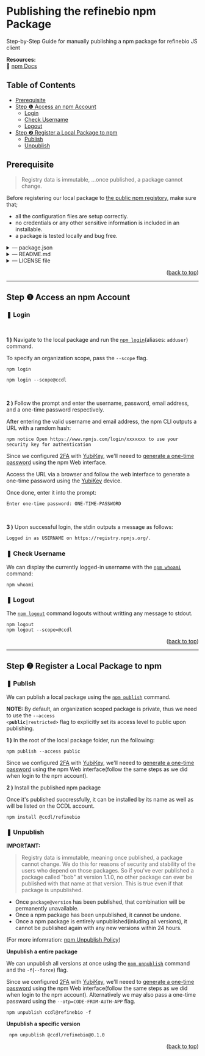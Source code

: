 <div id="top"></div>

# Publishing the refinebio npm Package

Step-by-Step Guide for manually publishing a npm package for refinebio JS client

**Resources:**<br/>
:link: [npm Docs](https://docs.npmjs.com)

## Table of Contents

- [Prerequisite]()
- [Step &#10102; Access an npm Account]()
  - [Login]()
  - [Check Username]()
  - [Logout]()
- [Step &#10103; Register a Local Package to npm]()
  - [Publish]()
  - [Unpublish]()

## Prerequisite

> Registry data is immutable, ...once published, a package cannot change.

Before registering our local package to [the public npm registory](https://docs.npmjs.com/about-the-public-npm-registry), make sure that;

- all the configuration files are setup correctly.
- no credentials or any other sensitive information is included in an installable.
- a package is tested locally and bug free.

<details>
<summary>&horbar; package.json</summary>

To setup a package.json for the npm package, the following fields should be included as minimal:

**pakage.json**

```json
{
  "name": "@ccdl/refinebio",
  "version": "0.1.0",
  "description": "refinebio JS client.",
  "main": "index.js",
  "script": {},
  "dependencies": {},
  "repository": {
    "type": "git",
    "url": "https://github.com/AlexsLemonade/refinebio-js.git"
  },
  "keywords": ["refinebio", "refinebio-js", "refinebo JS client"],
  "contributors": [
    {
      "name": "davidsmejia",
      "email": "...@ccdatalab.org"
    },
    {
      "name": "nozomione",
      "email": "...@ccdatalab.org"
    }
  ],
  "license": "BSD-3-Clause",
  "bugs": {
    "url": "https://github.com/AlexsLemonade/refinebio-js/issues"
  },
  "homepage": "https://github.com/AlexsLemonade/refinebio-js"
}
```

(For more information: [Creating a package.json file](https://docs.npmjs.com/creating-a-package-json-file), [package.json](https://docs.npmjs.com/cli/v8/configuring-npm/package-json))

---

</details>

<details>
<summary>&horbar; README.md</summary>

> Your README file may include directions for installing, configuring, and using the code in your package, as well as any other information a user may find helpful.

Necessary information to be included:

- Project name and its description
- Package configuration and instructions
- Repository license
- Contribution guidelines

(For more information: [About package README files](https://docs.npmjs.com/about-package-readme-files), [About READMEs](https://docs.github.com/en/repositories/managing-your-repositorys-settings-and-features/customizing-your-repository/about-readmes), [Basic Markdown Syntax](https://docs.github.com/en/get-started/writing-on-github/getting-started-with-writing-and-formatting-on-github/basic-writing-and-formatting-syntax))

---

</details>

<details>
<summary>&horbar; LICENSE file</summary>
 
> You can include an open source license in your repository to make it easier for other people to contribute.
  
[Licensing a repository](https://docs.github.com/en/repositories/managing-your-repositorys-settings-and-features/customizing-your-repository/licensing-a-repository) with [BSD 3-Clause](https://opensource.org/licenses/BSD-3-Clause) can be easily done via the Github repository:
- Create a new file and named `LICENSE` or `LICENSE.md`
- Select the [BSD 3-Clause](https://opensource.org/licenses/BSD-3-Clause) template from the license picker provided by Github 
- Review and commit the LICENSE file

(For more information: [Adding a license to a repository](https://docs.github.com/en/communities/setting-up-your-project-for-healthy-contributions/adding-a-license-to-a-repository))

---

</details>

<p align="right">(<a href="#top">back to top</a>)</p>

---

## Step &#10102; Access an npm Account

### &#10074; Login

<br/>

**1 )** Navigate to the local package and run the [`npm login`](https://docs.npmjs.com/cli/v8/commands/npm-adduser)(aliases: `adduser`) command.

To specify an organization scope, pass the `--scope` flag.

```
npm login

npm login --scope@ccdl
```

<br/>

**2 )** Follow the prompt and enter the username, password, email address, and a one-time password respectively.

After entering the valid username and email address, the npm CLI outputs a URL with a ramdom hash:

```
npm notice Open https://www.npmjs.com/login/xxxxxxx to use your security key for authentication
```

Since we configured [2FA](https://docs.npmjs.com/configuring-two-factor-authentication) with [YubiKey](https://www.yubico.com), we'll neeed to [generate a one-time password](https://docs.npmjs.com/accessing-npm-using-2fa) using the npm Web interface.

Access the URL via a browser and follow the web interface to generate a one-time password using the [YubiKey](https://www.yubico.com) device.

Once done, enter it into the prompt:

```
Enter one-time password: ONE-TIME-PASSWORD
```

<br/>

**3 )** Upon successful login, the stdin outputs a message as follows:

```
Logged in as USERNAME on https://registry.npmjs.org/.
```

### &#10074; Check Username

We can display the currently logged-in username with the [`npm whoami`](https://docs.npmjs.com/cli/v8/commands/npm-whoami) command:

```
npm whoami
```

### &#10074; Logout

The [`npm logout`](https://docs.npmjs.com/cli/v7/commands/npm-logout) command logouts without writting any message to stdout.

```
npm logout
npm logout --scope=@ccdl
```

<p align="right">(<a href="#top">back to top</a>)</p>

---

## Step &#10103; Register a Local Package to npm

### &#10074; Publish

We can publish a local package using the [`npm publish`](https://docs.npmjs.com/cli/v8/commands/npm-publish) command.

**NOTE:** By default, an organization scoped package is private, thus we need to use the <code>--access <<strong>public</strong>|restricted></code> flag to explicitly set its access level to public upon publishing.

**1 )** In the root of the local package folder, run the following:

```
npm publish --access public
```

Since we configured [2FA](https://docs.npmjs.com/configuring-two-factor-authentication) with [YubiKey](https://www.yubico.com), we'll neeed to [generate a one-time password](https://docs.npmjs.com/accessing-npm-using-2fa) using the npm Web interface(follow the same steps as we did when login to the npm account).

**2 )** Install the published npm package

Once it's published succressfully, it can be installed by its name as well as will be listed on the CCDL account.

```
npm install @ccdl/refinebio
```

### &#10074; Unpublish

**IMPORTANT:**

> Registry data is immutable, meaning once published, a package cannot change. We do this for reasons of security and stability of the users who depend on those packages. So if you've ever published a package called "bob" at version 1.1.0, no other package can ever be published with that name at that version. This is true even if that package is unpublished.

- Once `package@version` has been published, that combination will be permanently unavailable.
- Once a npm package has been unpublished, it cannot be undone.
- Once a npm package is entirely unpublished(inluding all versions), it cannot be published again with any new versions within 24 hours.

(For more infomration: [npm Unpublish Policy](https://docs.npmjs.com/policies/unpublish))

**Unpublish a entire package**

We can unpublish all versions at once using the [`npm unpublish`](https://docs.npmjs.com/cli/v8/commands/npm-unpublish) command and the `-f`(`--force`) flag.

Since we configured [2FA](https://docs.npmjs.com/configuring-two-factor-authentication) with [YubiKey](https://www.yubico.com), we'll neeed to [generate a one-time password](https://docs.npmjs.com/accessing-npm-using-2fa) using the npm Web interface(follow the same steps as we did when login to the npm account). Alternatively we may also pass a one-time passward using the `--otp=CODE-FROM-AUTH-APP` flag.

```
npm unpublish ccdl@refinebio -f
```

**Unpublish a specific version**

```
 npm unpublish @ccdl/refinebio@0.1.0
```

<p align="right">(<a href="#top">back to top</a>)</p>
